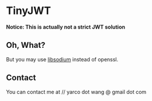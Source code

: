 # TinyJWT
**Notice: This is actually not a strict JWT solution**

## Oh, What?
But you may use [libsodium](https://paragonie.com/blog/2016/12/everything-you-know-about-public-key-encryption-in-php-is-wrong) instead of openssl.

## Contact
You can contact me at // yarco dot wang @ gmail dot com

